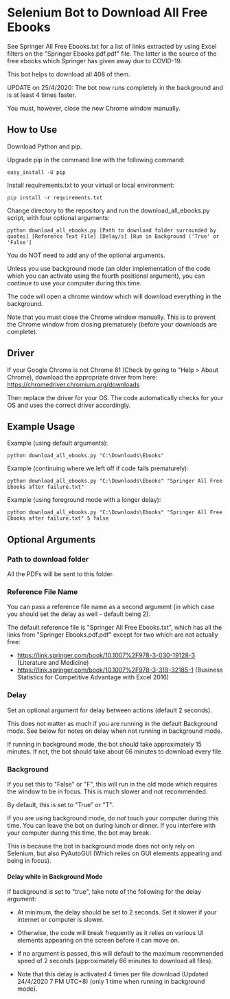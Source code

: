 # Selenium Bot to Download All Free Ebooks

See Springer All Free Ebooks.txt for a list of links extracted by using Excel filters on the "Springer Ebooks.pdf.pdf"
file. The latter is the source of the free ebooks which Springer has given away due to COVID-19.

This bot helps to download all 408 of them.

UPDATE on 25/4/2020: The bot now runs completely in the background and is at least 4 times faster. 

You must, however, close the new Chrome window manually.

## How to Use

Download Python and pip.

Upgrade pip in the command line with the following command:
``` 
easy_install -U pip
```

Install requirements.txt to your virtual or local environment:
```
pip install -r requirements.txt
```

Change directory to the repository and run the download_all_ebooks.py script, with four optional arguments:

```
python download_all_ebooks.py [Path to download folder surrounded by quotes] [Reference Text File] [Delay/s] [Run in Background ('True' or 'False']
```
You do NOT need to add any of the optional arguments.

Unless you use background mode (an older implementation of the code which you can activate using the fourth positional argument),
you can continue to use your computer during this time.

The code will open a chrome window which will download everything in the background.

Note that you must close the Chrome window manually. This is to prevent the Chrome window from closing prematurely (before your downloads are complete).
## Driver

If your Google Chrome is not Chrome 81 (Check by going to "Help > About Chrome), download the appropriate driver from here:
https://chromedriver.chromium.org/downloads

Then replace the driver for your OS. The code automatically checks for your OS and uses the correct driver accordingly.

## Example Usage
Example (using default arguments):
```
python download_all_ebooks.py "C:\Downloads\Ebooks"
```

Example (continuing where we left off if code fails prematurely):
```
python download_all_ebooks.py "C:\Downloads\Ebooks" "Springer All Free Ebooks after failure.txt"
```

Example (using foreground mode with a longer delay):
```
python download_all_ebooks.py "C:\Downloads\Ebooks" "Springer All Free Ebooks after failure.txt" 5 false
```


## Optional Arguments

### Path to download folder

All the PDFs will be sent to this folder.

### Reference File Name

You can pass a reference file name as a second argument (in which case you should set the delay as well - default being 2).

The default reference file is "Springer All Free Ebooks.txt", which has all the links from "Springer Ebooks.pdf.pdf" except for 
two which are not actually free:

- https://link.springer.com/book/10.1007%2F978-3-030-19128-3 (Literature and Medicine)
- https://link.springer.com/book/10.1007%2F978-3-319-32185-1 (Business Statistics for Competitive Advantage with
      Excel 2016)

### Delay

Set an optional argument for delay between actions (default 2 seconds). 

This does not matter as much if you are running in the default Background mode. See below for notes on delay when not
running in background mode.

If running in background mode, the bot should take approximately 15 minutes. If not, the bot should take about 66 minutes to download every file.


### Background

If you set this to "False" or "F", this will run in the old mode which requires the window to be in focus. This is much 
slower and not recommended.

By default, this is set to "True" or "T".

If you are using background mode, do *not* touch your computer during this time. You can leave the bot on during lunch or dinner. If you interfere with 
your computer during this time, the bot may break. 

This is because the bot in background mode does not only rely on Selenium, but also PyAutoGUI (Which relies on GUI elements appearing and being in focus).

#### Delay while in Background Mode

If background is set to "true", take note of the following for the delay argument:

* At minimum, the delay should be set to 2 seconds. Set it slower if your internet or computer is slower.

* Otherwise, the code will break frequently as it relies on various UI elements appearing on the screen before it can move on.

* If no argument is passed, this will default to the maximum recommended speed of 2 seconds (approximately 66 minutes to
download all files). 

* Note that this delay is activated 4 times per file download (Updated 24/4/2020 7 PM UTC+8) (only 1 time when running in background mode).
